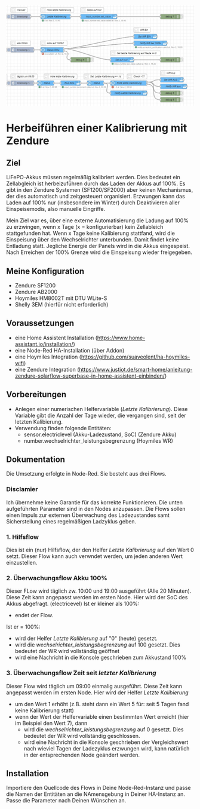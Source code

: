 
![Foto einer Pyramide](/Flows_kalibrierung.JPG)

# Herbeiführen einer Kalibrierung mit Zendure
## Ziel
LiFePO-Akkus müssen regelmäßig kalibriert werden. Dies bedeutet ein Zellabgleich ist herbeizuführen durch das Laden der Akkus auf 100%.
Es gibt in den Zendure Systemen (SF1200/SF2000) aber keinen Mechanismus, der dies automatisch und zeitgesteuert organisiert. 
Erzwungen kann das Laden auf 100% nur (insbesondere im Winter) durch Deaktivieren aller Einspeisemodis, also manuelle Eingriffe.

Mein Ziel war es, über eine externe Automatisierung die Ladung auf 100% zu erzwingen, wenn x Tage (x = konfigurierbar) kein Zellableich stattgefunden hat.
Wenn x Tage keine Kalibierung stattfand, wird die Einspeisung über den Wechselrichter unterbunden. Damit findet keine Entladung statt. Jegliche Energie der Panels wird in die Akkus eingespeist. 
Nach Erreichen der 100% Grenze wird die Einspeisung wieder freigegeben.

## Meine Konfiguration
 - Zendure SF1200
 - Zendure AB2000
 - Hoymiles HM8002T mit DTU WLite-S
 - Shelly 3EM (hierfür nicht erforderlich)

## Voraussetzungen
- eine Home Assistent Installation (https://www.home-assistant.io/installation/)
- eine Node-Red HA-Installation (über Addon)
- eine Hoymiles Integration (https://github.com/suaveolent/ha-hoymiles-wifi)
- eine Zendure Integration (https://www.justiot.de/smart-home/anleitung-zendure-solarflow-superbase-in-home-assistent-einbinden/)

## Vorbereitungen
- Anlegen einer numerischen Helfervariable (_Letzte Kalibrierung_). Diese Variable gibt die Anzahl der Tage wieder, die vergangen sind, seit der letzten Kalibierung.
- Verwendung finden folgende Entitäten:
  - sensor.electriclevel (Akku-Ladezustand, SoC) (Zendure Akku)
  - number.wechselrichter_leistungsbegrenzung (Hoymiles WR)

## Dokumentation
Die Umsetzung erfolgte in Node-Red.
Sie besteht aus drei Flows.

### Disclamier
Ich übernehme keine Garantie für das korrekte Funktionieren. Die unten aufgeführten Parameter sind in den Nodes anzupassen. Die Flows sollen einen Impuls zur externen Überwachung des Ladezustandes samt Sicherstellung eines regelmäßigen Ladzyklus geben.

### 1. Hilfsflow
Dies ist ein (nur) Hilfsflow, der den Helfer _Letzte Kalibrierung_ auf den Wert 0 setzt. Dieser Flow kann auch verwndet werden, um jeden anderen Wert einzustellen.

### 2. Überwachungsflow Akku 100%
Dieser FLow wird täglich zw. 10:00 und 19:00 ausgeführt (Alle 20 Minuten). Diese Zeit kann angepasst werden im ersten Node.
Hier wird der SoC des Akkus abgefragt. (electricevel)
Ist er kleiner als 100%:
- endet der Flow.

Ist er = 100%:
- wird der Helfer _Letzte Kalibierung_ auf "0" (heute) gesetzt.
- wird die _wechselrichter_leistungsbegrenzung_ auf 100 gesetzt. Dies bedeutet der WR wird vollständig geöffnet
- wird eine Nachricht in die Konsole geschrieben zum Akkustand 100%

### 3. Überwachungsflow Zeit seit _letzter Kalibrierung_
Dieser Flow wird täglich um 09:00 einmalig ausgeführt. Diese Zeit kann angepasst werden im ersten Node.
Hier wird der Helfer _Letzte Kalibierung_
- um den Wert 1 erhöht (z.B. steht dann ein Wert 5 für: seit 5 Tagen fand keine Kalibrierung statt)
- wenn der Wert der Helfervariable einen bestimmten Wert erreicht (hier im Beispiel den Wert 7), dann 
  - wird die _wechselrichter_leistungsbegrenzung_ auf 0 gesetzt. Dies bedeutet der WR wird vollständig geschlossen.
  - wird eine Nachricht in die Konsole geschrieben
der Vergleichswert nach wieviel Tagen der Ladezyklus erzwungen wird, kann natürlich in der entsprechenden Node geändert werden.

## Installation
Importiere den Quellcode des Flows in Deine Node-Red-Instanz und passe die Namen der Entitäten an die NAmensgebung in Deiner HA-Instanz an.
Passe die Parameter nach Deinen Wünschen an.


